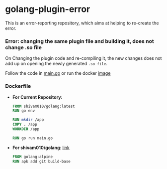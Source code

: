 # golang-plugin-error
This is an error-reporting repository, which aims at helping to re-create the error.

### Error: changing the same plugin file and building it, does not change .so file
On Changing the plugin code and re-compiling it, the new changes does not add up on opening the newly generated `.so file`.

Follow the code in [main.go](./main.go) or run the docker [image](./Dockerfile)

### Dockerfile

* **For Current Repository:**
	```dockerfile
	FROM shivam010/golang:latest
	RUN go env
	
	RUN mkdir /app
	COPY . /app
	WORKDIR /app
	
	RUN go run main.go
	```
* **For shivam010/golang**: [link](https://hub.docker.com/r/shivam010/golang) <br>
	```dockerfile
	FROM golang:alpine
	RUN apk add git build-base
	```

